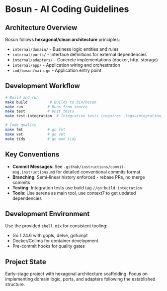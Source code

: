 # Bosun - AI Coding Guidelines

## Architecture Overview
Bosun follows **hexagonal/clean architecture** principles:
- `internal/domain/` - Business logic entities and rules
- `internal/ports/` - Interface definitions for external dependencies
- `internal/adapters/` - Concrete implementations (docker, http, storage)
- `internal/app/` - Application wiring and orchestration
- `cmd/bosun/main.go` - Application entry point

## Development Workflow
```bash
# Build and run
make build          # Builds to bin/bosun
make run           # Runs from source
make test          # Unit tests
make test-integration  # Integration tests (requires -tags=integration)

# Code quality
make fmt           # go fmt
make vet           # go vet
make tidy          # go mod tidy
```

## Key Conventions
- **Commit Messages**: See `.github/instructions/commit-msg.instructions.md` for detailed conventional commits format
- **Branching**: Semi-linear history enforced - rebase PRs, no merge commits
- **Testing**: Integration tests use build tag `//go:build integration`
- **Tools**: Use serena as main tool, use context7 to get updated dependencies

## Development Environment
Use the provided `shell.nix` for consistent tooling:
- Go 1.24.6 with gopls, delve, gofumpt
- Docker/Colima for container development
- Pre-commit hooks for quality gates

## Project State
Early-stage project with hexagonal architecture scaffolding. Focus on implementing domain logic, ports, and adapters following the established structure.

